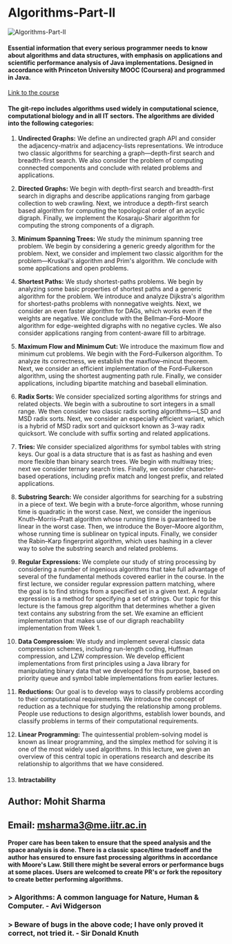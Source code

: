 # Algorithms-Part-II

![Algorithms-Part-II](https://i.ytimg.com/vi/60BKdKQzLbo/maxresdefault.jpg)

#### Essential information that every serious programmer needs to know about algorithms and data structures, with emphasis on applications and scientific performance analysis of Java implementations. Designed in accordance with Princeton University MOOC (Coursera) and programmed in Java.

[Link to the course](https://online.princeton.edu/node/166)

#### The git-repo includes algorithms used widely in computational science, computational biology and in all IT sectors. The algorithms are divided into the following categories:

1. **Undirected Graphs:** We define an undirected graph API and consider the adjacency-matrix and adjacency-lists representations. We introduce two classic algorithms for searching a graph—depth-first search and breadth-first search. We also consider the problem of computing connected components and conclude with related problems and applications.

2. **Directed Graphs:** We begin with depth-first search and breadth-first search in digraphs and describe applications ranging from garbage collection to web crawling. Next, we introduce a depth-first search based algorithm for computing the topological order of an acyclic digraph. Finally, we implement the Kosaraju-Sharir algorithm for computing the strong components of a digraph.

3. **Minimum Spanning Trees:** We study the minimum spanning tree problem. We begin by considering a generic greedy algorithm for the problem. Next, we consider and implement two classic algorithm for the problem—Kruskal's algorithm and Prim's algorithm. We conclude with some applications and open problems.

4. **Shortest Paths:** We study shortest-paths problems. We begin by analyzing some basic properties of shortest paths and a generic algorithm for the problem. We introduce and analyze Dijkstra's algorithm for shortest-paths problems with nonnegative weights. Next, we consider an even faster algorithm for DAGs, which works even if the weights are negative. We conclude with the Bellman–Ford–Moore algorithm for edge-weighted digraphs with no negative cycles. We also consider applications ranging from content-aware fill to arbitrage.

5. **Maximum Flow and Minimum Cut:** We introduce the maximum flow and minimum cut problems. We begin with the Ford–Fulkerson algorithm. To analyze its correctness, we establish the maxflow–mincut theorem. Next, we consider an efficient implementation of the Ford–Fulkerson algorithm, using the shortest augmenting path rule. Finally, we consider applications, including bipartite matching and baseball elimination.

6. **Radix Sorts:** We consider specialized sorting algorithms for strings and related objects. We begin with a subroutine to sort integers in a small range. We then consider two classic radix sorting algorithms—LSD and MSD radix sorts. Next, we consider an especially efficient variant, which is a hybrid of MSD radix sort and quicksort known as 3-way radix quicksort. We conclude with suffix sorting and related applications.

7. **Tries:**  We consider specialized algorithms for symbol tables with string keys. Our goal is a data structure that is as fast as hashing and even more flexible than binary search trees. We begin with multiway tries; next we consider ternary search tries. Finally, we consider character-based operations, including prefix match and longest prefix, and related applications.

8. **Substring Search:** We consider algorithms for searching for a substring in a piece of text. We begin with a brute-force algorithm, whose running time is quadratic in the worst case. Next, we consider the ingenious Knuth–Morris–Pratt algorithm whose running time is guaranteed to be linear in the worst case. Then, we introduce the Boyer–Moore algorithm, whose running time is sublinear on typical inputs. Finally, we consider the Rabin–Karp fingerprint algorithm, which uses hashing in a clever way to solve the substring search and related problems.

9. **Regular Expressions:** We complete our study of string processing by considering a number of ingenious algorithms that take full advantage of several of the fundamental methods covered earlier in the course. In the first lecture, we consider regular expression pattern matching, where the goal is to find strings from a specified set in a given text. A regular expression is a method for specifying a set of strings. Our topic for this lecture is the famous grep algorithm that determines whether a given text contains any substring from the set. We examine an efficient implementation that makes use of our digraph reachability implementation from Week 1.

10. **Data Compression:** We study and implement several classic data compression schemes, including run-length coding, Huffman compression, and LZW compression. We develop efficient implementations from first principles using a Java library for manipulating binary data that we developed for this purpose, based on priority queue and symbol table implementations from earlier lectures.

11. **Reductions:** Our goal is to develop ways to classify problems according to their computational requirements. We introduce the concept of reduction as a technique for studying the relationship among problems. People use reductions to design algorithms, establish lower bounds, and classify problems in terms of their computational requirements.

12. **Linear Programming:** The quintessential problem-solving model is known as linear programming, and the simplex method for solving it is one of the most widely used algorithms. In this lecture, we given an overview of this central topic in operations research and describe its relationship to algorithms that we have considered.

13. #### **Intractability**

## **Author: Mohit Sharma**
## **Email: msharma3@me.iitr.ac.in**

#### Proper care has been taken to ensure that the speed analysis and the space analysis is done. There is a classic space/time tradeoff and the author has ensured to ensure fast processing algorithms in accordance with Moore's Law. Still there might be several errors or performance bugs at some places. Users are welcomed to create PR's or fork the repository to create better performing algorithms.

### > Algorithms: A common language for Nature, Human & Computer. - Avi Widgerson

### > Beware of bugs in the above code; I have only proved it correct, not tried it. - Sir Donald Knuth
